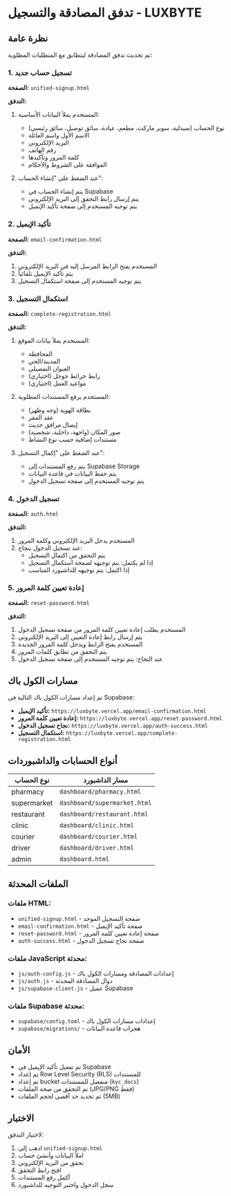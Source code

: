 # تدفق المصادقة والتسجيل - LUXBYTE

## نظرة عامة
تم تحديث تدفق المصادقة ليتطابق مع المتطلبات المطلوبة:

### 1. تسجيل حساب جديد
**الصفحة:** `unified-signup.html`

**التدفق:**
1. المستخدم يملأ البيانات الأساسية:
   - نوع الحساب (صيدلية، سوبر ماركت، مطعم، عيادة، سائق توصيل، سائق رئيسي)
   - الاسم الأول واسم العائلة
   - البريد الإلكتروني
   - رقم الهاتف
   - كلمة المرور وتأكيدها
   - الموافقة على الشروط والأحكام

2. عند الضغط على "إنشاء الحساب":
   - يتم إنشاء الحساب في Supabase
   - يتم إرسال رابط التحقق إلى البريد الإلكتروني
   - يتم توجيه المستخدم إلى صفحة تأكيد الإيميل

### 2. تأكيد الإيميل
**الصفحة:** `email-confirmation.html`

**التدفق:**
1. المستخدم يفتح الرابط المرسل إليه في البريد الإلكتروني
2. يتم تأكيد الإيميل تلقائياً
3. يتم توجيه المستخدم إلى صفحة استكمال التسجيل

### 3. استكمال التسجيل
**الصفحة:** `complete-registration.html`

**التدفق:**
1. المستخدم يملأ بيانات الموقع:
   - المحافظة
   - المدينة/الحي
   - العنوان التفصيلي
   - رابط خرائط جوجل (اختياري)
   - مواعيد العمل (اختياري)

2. المستخدم يرفع المستندات المطلوبة:
   - بطاقة الهوية (وجه وظهر)
   - عقد المقر
   - إيصال مرافق حديث
   - صور المكان (واجهة، داخلية، شخصية)
   - مستندات إضافية حسب نوع النشاط

3. عند الضغط على "إكمال التسجيل":
   - يتم رفع المستندات إلى Supabase Storage
   - يتم حفظ البيانات في قاعدة البيانات
   - يتم توجيه المستخدم إلى صفحة تسجيل الدخول

### 4. تسجيل الدخول
**الصفحة:** `auth.html`

**التدفق:**
1. المستخدم يدخل البريد الإلكتروني وكلمة المرور
2. عند تسجيل الدخول بنجاح:
   - يتم التحقق من اكتمال التسجيل
   - إذا لم يكتمل: يتم توجيهه لصفحة استكمال التسجيل
   - إذا اكتمل: يتم توجيهه للداشبورد المناسب

### 5. إعادة تعيين كلمة المرور
**الصفحة:** `reset-password.html`

**التدفق:**
1. المستخدم يطلب إعادة تعيين كلمة المرور من صفحة تسجيل الدخول
2. يتم إرسال رابط إعادة التعيين إلى البريد الإلكتروني
3. المستخدم يفتح الرابط ويدخل كلمة المرور الجديدة
4. يتم التحقق من تطابق كلمات المرور
5. عند النجاح: يتم توجيه المستخدم إلى صفحة تسجيل الدخول

## مسارات الكول باك

تم إعداد مسارات الكول باك التالية في Supabase:

- **تأكيد الإيميل:** `https://luxbyte.vercel.app/email-confirmation.html`
- **إعادة تعيين كلمة المرور:** `https://luxbyte.vercel.app/reset-password.html`
- **نجاح تسجيل الدخول:** `https://luxbyte.vercel.app/auth-success.html`
- **استكمال التسجيل:** `https://luxbyte.vercel.app/complete-registration.html`

## أنواع الحسابات والداشبوردات

| نوع الحساب | مسار الداشبورد |
|------------|----------------|
| pharmacy | `dashboard/pharmacy.html` |
| supermarket | `dashboard/supermarket.html` |
| restaurant | `dashboard/restaurant.html` |
| clinic | `dashboard/clinic.html` |
| courier | `dashboard/courier.html` |
| driver | `dashboard/driver.html` |
| admin | `dashboard.html` |

## الملفات المحدثة

### ملفات HTML:
- `unified-signup.html` - صفحة التسجيل الموحد
- `email-confirmation.html` - صفحة تأكيد الإيميل
- `reset-password.html` - صفحة إعادة تعيين كلمة المرور
- `auth-success.html` - صفحة نجاح تسجيل الدخول

### ملفات JavaScript محدثة:
- `js/auth-config.js` - إعدادات المصادقة ومسارات الكول باك
- `js/auth.js` - دوال المصادقة المحدثة
- `js/supabase-client.js` - عميل Supabase

### ملفات Supabase محدثة:
- `supabase/config.toml` - إعدادات مسارات الكول باك
- `supabase/migrations/` - هجرات قاعدة البيانات

## الأمان

- تم تفعيل تأكيد الإيميل في Supabase
- تم إعداد Row Level Security (RLS) للمستندات
- تم إعداد bucket منفصل للمستندات (`kyc_docs`)
- تم التحقق من صحة الملفات (JPG/PNG فقط)
- تم تحديد حد أقصى لحجم الملفات (5MB)

## الاختبار

لاختبار التدفق:
1. اذهب إلى `unified-signup.html`
2. املأ البيانات وأنشئ حساب
3. تحقق من البريد الإلكتروني
4. افتح رابط التحقق
5. أكمل رفع المستندات
6. سجل الدخول واختبر التوجيه للداشبورد
